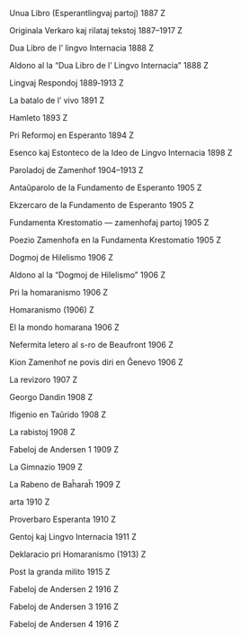 
Unua Libro (Esperantlingvaj partoj) 1887  Z

Originala Verkaro kaj rilataj tekstoj 1887–1917  Z

Dua Libro de l’ lingvo Internacia 1888  Z

Aldono al la “Dua Libro de l’ Lingvo Internacia” 1888  Z

Lingvaj Respondoj 1889‑1913  Z

La batalo de l’ vivo 1891  Z

Hamleto 1893  Z

Pri Reformoj en Esperanto 1894  Z

Esenco kaj Estonteco de la Ideo de Lingvo Internacia 1898  Z

Paroladoj de Zamenhof 1904–1913  Z

Antaŭparolo de la Fundamento de Esperanto 1905  Z

Ekzercaro de la Fundamento de Esperanto 1905  Z

Fundamenta Krestomatio — zamenhofaj partoj 1905  Z

Poezio Zamenhofa en la Fundamenta Krestomatio 1905  Z

Dogmoj de Hilelismo 1906  Z

Aldono al la “Dogmoj de Hilelismo” 1906  Z

Pri la homaranismo 1906  Z

Homaranismo (1906) Z

El la mondo homarana 1906  Z

Nefermita letero al s-ro de Beaufront 1906  Z

Kion Zamenhof ne povis diri en Ĝenevo 1906  Z

La revizoro 1907  Z


Georgo Dandin 1908  Z

Ifigenio en Taŭrido 1908  Z

La rabistoj 1908  Z

Fabeloj de Andersen 1 1909  Z

La Gimnazio 1909  Z

La Rabeno de Baĥaraĥ 1909  Z

arta 1910  Z

Proverbaro Esperanta 1910  Z

Gentoj kaj Lingvo Internacia 1911  Z

Deklaracio pri Homaranismo (1913) Z

Post la granda milito 1915  Z

Fabeloj de Andersen 2 1916  Z

Fabeloj de Andersen 3 1916  Z

Fabeloj de Andersen 4 1916  Z
